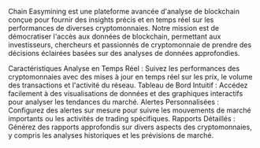 Chain Easymining est une plateforme avancée d'analyse de blockchain conçue pour fournir des insights précis et en temps réel sur les performances de diverses cryptomonnaies. Notre mission est de démocratiser l'accès aux données de blockchain, permettant aux investisseurs, chercheurs et passionnés de cryptomonnaie de prendre des décisions éclairées basées sur des analyses de données approfondies.

Caractéristiques
Analyse en Temps Réel : Suivez les performances des cryptomonnaies avec des mises à jour en temps réel sur les prix, le volume des transactions et l'activité du réseau.
Tableau de Bord Intuitif : Accédez facilement à des visualisations de données et des graphiques interactifs pour analyser les tendances du marché.
Alertes Personnalisées : Configurez des alertes sur mesure pour suivre les mouvements de marché importants ou les activités de trading spécifiques.
Rapports Détaillés : Générez des rapports approfondis sur divers aspects des cryptomonnaies, y compris les analyses historiques et les prévisions de marché.
